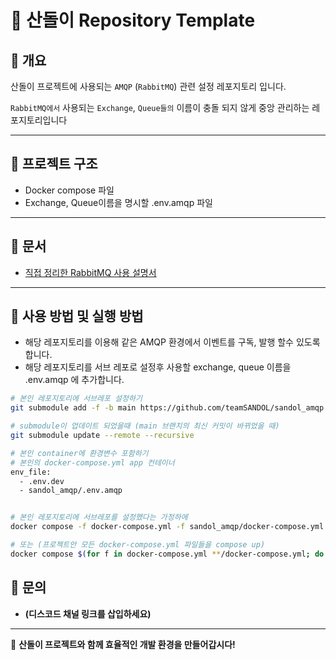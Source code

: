 # 📌 산돌이 Repository Template  

## 📂 개요

산돌이 프로젝트에 사용되는 `AMQP` (`RabbitMQ`) 관련 설정 레포지토리 입니다.

`RabbitMQ에서` 사용되는 `Exchange`, `Queue들의` 이름이 충돌 되지 않게 중앙 관리하는 레포지토리입니다

---

## 📌 프로젝트 구조  

- Docker compose 파일
- Exchange, Queue이름을 명시할 .env.amqp 파일

---

## 📌 문서  

- [직접 정리한 RabbitMQ 사용 설명서](https://www.notion.so/1a28dd105783807da114e6f4b01baf50?pvs=4)

---

## 📌 사용 방법 및 실행 방법

- 해당 레포지토리를 이용해 같은 AMQP 환경에서 이벤트를 구독, 발행 할수 있도록 합니다.
- 해당 레포지토리를 서브 레포로 설정후 사용할 exchange, queue 이름을 .env.amqp 에 추가합니다.

```bash
# 본인 레포지토리에 서브레포 설정하기
git submodule add -f -b main https://github.com/teamSANDOL/sandol_amqp.git

# submodule이 업데이트 되었을때 (main 브랜치의 최신 커밋이 바뀌었을 때)
git submodule update --remote --recursive

# 본인 container에 환경변수 포함하기
# 본인의 docker-compose.yml app 컨테이너 
env_file:
  - .env.dev
  - sandol_amqp/.env.amqp


# 본인 레포지토리에 서브레포를 설정했다는 가정하에
docker compose -f docker-compose.yml -f sandol_amqp/docker-compose.yml up -d --build

# 또는 (프로젝트안 모든 docker-compose.yml 파일들을 compose up)
docker compose $(for f in docker-compose.yml **/docker-compose.yml; do echo "-f $f " ;done) up -d --build

```

## 📌 문의  

- **(디스코드 채널 링크를 삽입하세요)**

---
🚀 **산돌이 프로젝트와 함께 효율적인 개발 환경을 만들어갑시다!**  
